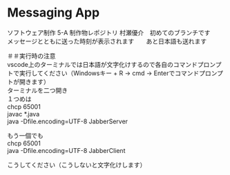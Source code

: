 # Messaging App
ソフトウェア制作 5-A 制作物レポジトリ
村瀬優介　初めてのブランチです  
メッセージとともに送った時刻が表示されます　　あと日本語も送れます  

＃＃実行時の注意  
vscode上のターミナルでは日本語が文字化けするので各自のコマンドプロンプトで実行してください（Windowsキー + R → cmd → Enterでコマンドプロンプトが開きます）  
ターミナルを二つ開き  
１つめは  
chcp 65001  
javac *.java  
java -Dfile.encoding=UTF-8 JabberServer  


もう一個でも  
chcp 65001  
java -Dfile.encoding=UTF-8 JabberClient


こうしてください（こうしないと文字化けします）

